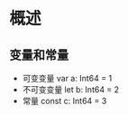 <!--
 * @Author: shgopher shgopher@gmail.com
 * @Date: 2024-06-23 17:58:58
 * @LastEditors: shgopher shgopher@gmail.com
 * @LastEditTime: 2024-06-24 01:16:04
 * @FilePath: /CangjieFamily/基础/基础类型/README.md
 * @Description: 
 * 
 * Copyright (c) 2024 by shgopher, All Rights Reserved. 
-->
# 概述
## 变量和常量
- 可变变量   var a: Int64 = 1
- 不可变变量 let b: Int64 = 2 
- 常量      const c: Int64 = 3
